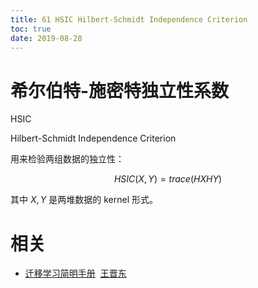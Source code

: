 ```yaml
---
title: 61 HSIC Hilbert-Schmidt Independence Criterion
toc: true
date: 2019-08-28
---
```



# 希尔伯特-施密特独立性系数

HSIC

Hilbert-Schmidt Independence Criterion

用来检验两组数据的独立性：

$$
HSIC(X,Y) = trace(HXHY)
$$

其中 $X,Y$ 是两堆数据的 kernel 形式。


# 相关

- [迁移学习简明手册](https://github.com/jindongwang/transferlearning-tutorial)  [王晋东](https://zhuanlan.zhihu.com/p/35352154)
